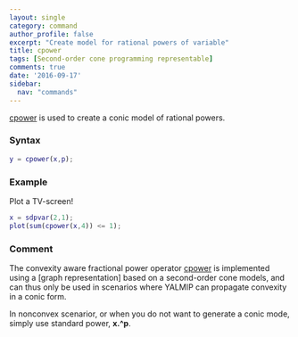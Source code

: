 ```yaml
---
layout: single
category: command
author_profile: false
excerpt: "Create model for rational powers of variable"
title: cpower
tags: [Second-order cone programming representable]
comments: true
date: '2016-09-17'
sidebar:
  nav: "commands"
---
```


[cpower](/command/cpower) is used to create a conic model of rational powers.

### Syntax

````matlab
y = cpower(x,p);
````

### Example

Plot a TV-screen!

````matlab
x = sdpvar(2,1);
plot(sum(cpower(x,4)) <= 1);
````

### Comment

The convexity aware fractional power operator [cpower](/command/cpower) is implemented using a [graph representation] based on a second-order cone models, and can thus only be used in scenarios where YALMIP can propagate convexity in a conic form.

In nonconvex scenarior, or when you do not want to generate a conic mode, simply use standard power, **x.^p**.
